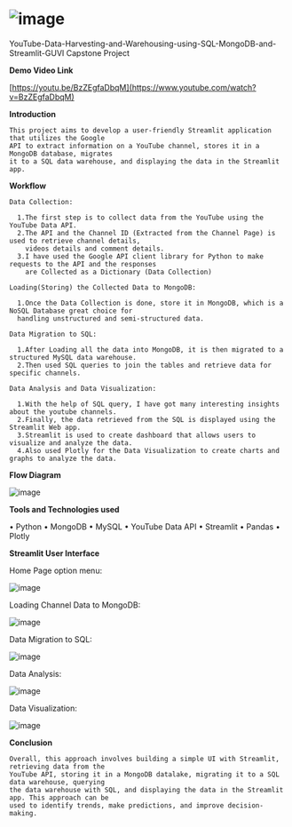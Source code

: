 # ![image](https://github.com/Praba-Murugesan/YouTube-Data-Harvesting-and-Warehousing-using-SQL-MongoDB-and-Streamlit/assets/137065152/173e4b1e-33db-4247-ba83-13648155f01c)
YouTube-Data-Harvesting-and-Warehousing-using-SQL-MongoDB-and-Streamlit-GUVI Capstone Project

**Demo Video Link**

[https://youtu.be/BzZEgfaDbqM](https://www.youtube.com/watch?v=BzZEgfaDbqM)

**Introduction**

    This project aims to develop a user-friendly Streamlit application that utilizes the Google 
    API to extract information on a YouTube channel, stores it in a MongoDB database, migrates 
    it to a SQL data warehouse, and displaying the data in the Streamlit app.

**Workflow**

    Data Collection:
  
      1.The first step is to collect data from the YouTube using the YouTube Data API. 
      2.The API and the Channel ID (Extracted from the Channel Page) is used to retrieve channel details, 
        videos details and comment details. 
      3.I have used the Google API client library for Python to make requests to the API and the responses 
        are Collected as a Dictionary (Data Collection)
        
    Loading(Storing) the Collected Data to MongoDB:
  
      1.Once the Data Collection is done, store it in MongoDB, which is a NoSQL Database great choice for 
      handling unstructured and semi-structured data.
      
    Data Migration to SQL:
  
      1.After Loading all the data into MongoDB, it is then migrated to a structured MySQL data warehouse.
      2.Then used SQL queries to join the tables and retrieve data for specific channels.
      
    Data Analysis and Data Visualization:
  
      1.With the help of SQL query, I have got many interesting insights about the youtube channels.
      2.Finally, the data retrieved from the SQL is displayed using the Streamlit Web app.
      3.Streamlit is used to create dashboard that allows users to visualize and analyze the data. 
      4.Also used Plotly for the Data Visualization to create charts and graphs to analyze the data.


**Flow Diagram**

![image](https://github.com/Praba-Murugesan/YouTube-Data-Harvesting-and-Warehousing-using-SQL-MongoDB-and-Streamlit/assets/137065152/9857a6a0-291f-4e85-872e-05ef06560599)
    

**Tools and Technologies used**

•	Python
•	MongoDB
•	MySQL
•	YouTube Data API
•	Streamlit
•	Pandas
•	Plotly


**Streamlit User Interface**

Home Page option menu:

![image](https://github.com/Praba-Murugesan/YouTube-Data-Harvesting-and-Warehousing-using-SQL-MongoDB-and-Streamlit/assets/137065152/9837b8af-fd99-4833-bdbb-f075d1c6d6ad)

Loading Channel Data to MongoDB:

![image](https://github.com/Praba-Murugesan/YouTube-Data-Harvesting-and-Warehousing-using-SQL-MongoDB-and-Streamlit/assets/137065152/1ae24db2-4365-422c-a9cc-32e45ef56544)

Data Migration to SQL:

![image](https://github.com/Praba-Murugesan/YouTube-Data-Harvesting-and-Warehousing-using-SQL-MongoDB-and-Streamlit/assets/137065152/05073574-9b30-4487-9bb9-d4cb94f6c088)

Data Analysis:

![image](https://github.com/Praba-Murugesan/YouTube-Data-Harvesting-and-Warehousing-using-SQL-MongoDB-and-Streamlit/assets/137065152/3bf5895f-7da1-4a40-80fd-61f2d4918a2e)

Data Visualization:

![image](https://github.com/Praba-Murugesan/YouTube-Data-Harvesting-and-Warehousing-using-SQL-MongoDB-and-Streamlit/assets/137065152/978a76f8-6ac5-4cc2-89df-5201011cbbdc)


**Conclusion**

    Overall, this approach involves building a simple UI with Streamlit, retrieving data from the 
    YouTube API, storing it in a MongoDB datalake, migrating it to a SQL data warehouse, querying 
    the data warehouse with SQL, and displaying the data in the Streamlit app. This approach can be 
    used to identify trends, make predictions, and improve decision-making.





